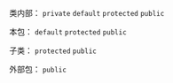 类内部： 
`private`
`default`
`protected`
`public` 

本包：
`default`
`protected`
`public`

子类：
`protected`
`public`

外部包：
`public`

 
